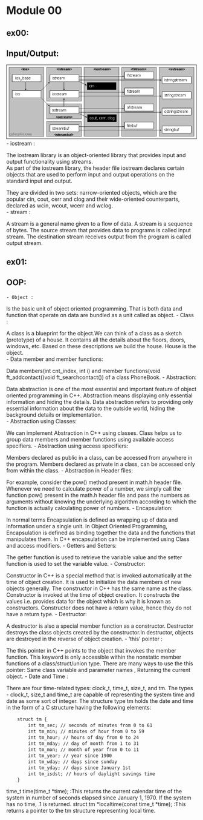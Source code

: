 # Module 00

## ex00:
## Input/Output:
![screenshot](../assets/iostream.gif)
    - iostream :

The iostream library is an object-oriented library that provides input and output functionality using streams.  
As part of the iostream library, the header file iostream declares certain objects that are used to perform input and output operations on the standard input and output.

They are divided in two sets: narrow-oriented objects, which are the popular cin, cout, cerr and clog and their wide-oriented counterparts, declared as wcin, wcout, wcerr and wclog.   
    - stream :

A stream is a general name given to a flow of data. 
A stream is a sequence of bytes.
The source stream that provides data to programs is called input stream.
The destination stream receives output from the program is called output stream.

## ex01:
## OOP:
    - Object :

Is the basic unit of object oriented programming. That is both data and function that operate on data are bundled as a unit called as object.
    - Class :

A class is a blueprint for the object.We can think of a class as a sketch (prototype) of a house. It contains all the details about the floors, doors, windows, etc. Based on these descriptions we build the house. House is the object.      
    - Data member and member functions:

Data members(int cnt_index, int i) and member functions(void ft_addcontact()void ft_searchcontact()) of a class PhoneBook.
    - Abstraction:

Data abstraction is one of the most essential and important feature of object oriented programming in C++. Abstraction means displaying only essential information and hiding the details. Data abstraction refers to providing only essential information about the data to the outside world, hiding the background details or implementation.    
    - Abstraction using Classes: 
    
We can implement Abstraction in C++ using classes. Class helps us to group data members and member functions using available access specifiers.
    - Abstraction using access specifiers:

Members declared as public in a class, can be accessed from anywhere in the program. Members declared as private in a class, can be accessed only from within the class. 
    - Abstraction in Header files:

For example, consider the pow() method present in math.h header file. Whenever we need to calculate power of a number, we simply call the function pow() present in the math.h header file and pass the numbers as arguments without knowing the underlying algorithm according to which the function is actually calculating power of numbers.
    - Encapsulation:

In normal terms Encapsulation is defined as wrapping up of data and information under a single unit. In Object Oriented Programming, Encapsulation is defined as binding together the data and the functions that manipulates them.
In C++ encapsulation can be implemented using Class and access modifiers.
    - Getters and Setters:

The getter function is used to retrieve the variable value and the setter function is used to set the variable value.
    - Constructor:

Constructor in C++ is a special method that is invoked automatically at the time of object creation. It is used to initialize the data members of new objects generally. The constructor in C++ has the same name as the class. Constructor is invoked at the time of object creation. It constructs the values i.e. provides data for the object which is why it is known as constructors.
Constructor does not have a return value, hence they do not have a return type.
    - Destructor:

A destructor is also a special member function as a constructor. Destructor destroys the class objects created by the constructor.In destructor, objects are destroyed in the reverse of object creation.
    - ‘this’ pointer :

The this pointer in C++ points to the object that invokes the member function. This keyword is only accessible within the nonstatic member functions of a class/struct/union type.
There are many ways to use the this pointer: Same class variable and parameter names , Returning the current object.
    - Date and Time :

There are four time-related types: clock_t, time_t, size_t, and tm. The types - clock_t, size_t and time_t are capable of representing the system time and date as some sort of integer.
The structure type tm holds the date and time in the form of a C structure having the following elements:

        struct tm {
            int tm_sec; // seconds of minutes from 0 to 61
            int tm_min; // minutes of hour from 0 to 59
            int tm_hour; // hours of day from 0 to 24
            int tm_mday; // day of month from 1 to 31
            int tm_mon; // month of year from 0 to 11
            int tm_year; // year since 1900
            int tm_wday; // days since sunday
            int tm_yday; // days since January 1st
            int tm_isdst; // hours of daylight savings time
        }
time_t time(time_t *time); :This returns the current calendar time of the system in number of seconds elapsed since January 1, 1970. If the system has no time, .1 is returned.
struct tm *localtime(const time_t *time); :This returns a pointer to the tm structure representing local time.